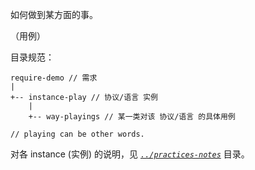 
如何做到某方面的事。

（用例）


目录规范：

~~~
require-demo // 需求
|
+-- instance-play // 协议/语言 实例
    |
    +-- way-playings // 某一类对该 协议/语言 的具体用例

// playing can be other words.
~~~

对各 instance (实例) 的说明，见 *[`../practices-notes`](../practices-notes)* 目录。
